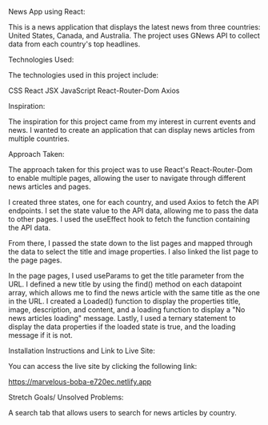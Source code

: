 News App using React:

This is a news application that displays the latest news from three countries: United States, Canada, and Australia. The project uses GNews API to collect data from each country's top headlines.

Technologies Used:

The technologies used in this project include:

CSS
React
JSX
JavaScript
React-Router-Dom
Axios

Inspiration:

The inspiration for this project came from my interest in current events and news. I wanted to create an application that can display news articles from multiple countries.

Approach Taken:

The approach taken for this project was to use React's React-Router-Dom to enable multiple pages, allowing the user to navigate through different news articles and pages.

I created three states, one for each country, and used Axios to fetch the API endpoints. I set the state value to the API data, allowing me to pass the data to other pages. I used the useEffect hook to fetch the function containing the API data.

From there, I passed the state down to the list pages and mapped through the data to select the title and image properties. I also linked the list page to the page pages.

In the page pages, I used useParams to get the title parameter from the URL. I defined a new title by using the find() method on each datapoint array, which allows me to find the news article with the same title as the one in the URL. I created a Loaded() function to display the properties title, image, description, and content, and a loading function to display a "No news articles loading" message. Lastly, I used a ternary statement to display the data properties if the loaded state is true, and the loading message if it is not.

Installation Instructions and Link to Live Site:

You can access the live site by clicking the following link:

https://marvelous-boba-e720ec.netlify.app

Stretch Goals/ Unsolved Problems:

A search tab that allows users to search for news articles by country.
